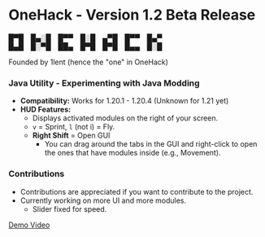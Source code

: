 # OneHack - Version 1.2 Beta Release

**█▀█ █▄░█ █▀▀ █░█ ▄▀█ █▀▀ █▄▀**  
**█▄█ █░▀█ ██▄ █▀█ █▀█ █▄▄ █░█**

Founded by 1lent (hence the "one" in OneHack)

### Java Utility - Experimenting with Java Modding

- **Compatibility:** Works for 1.20.1 - 1.20.4 (Unknown for 1.21 yet)
- **HUD Features:**
  - Displays activated modules on the right of your screen.
  - `v` = Sprint, `l` (not i) = Fly.
  - **Right Shift** = Open GUI
    - You can drag around the tabs in the GUI and right-click to open the ones that have modules inside (e.g., Movement).

### Contributions
- Contributions are appreciated if you want to contribute to the project.
- Currently working on more UI and more modules.
  - Slider fixed for speed.


[Demo Video](https://github.com/1lent/Onehack/assets/128602359/aa2fd0f0-3bb6-4305-aa55-c38507a11e42)
